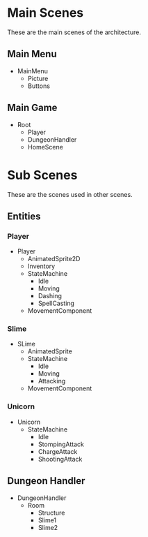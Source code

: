 # Main Scenes

These are the main scenes of the architecture.

## Main Menu

- MainMenu
    - Picture
    - Buttons

## Main Game

- Root
    - Player
    - DungeonHandler
    - HomeScene


# Sub Scenes

These are the scenes used in other scenes.

## Entities

### Player 

- Player
    - AnimatedSprite2D
    - Inventory
    - StateMachine
        - Idle
        - Moving
        - Dashing
        - SpellCasting
    - MovementComponent

### Slime

- SLime
    - AnimatedSprite
    - StateMachine
        - Idle
        - Moving
        - Attacking
    - MovementComponent

### Unicorn

- Unicorn
    - StateMachine
        - Idle
        - StompingAttack
        - ChargeAttack
        - ShootingAttack

## Dungeon Handler

- DungeonHandler
    - Room
        - Structure
        - Slime1
        - Slime2